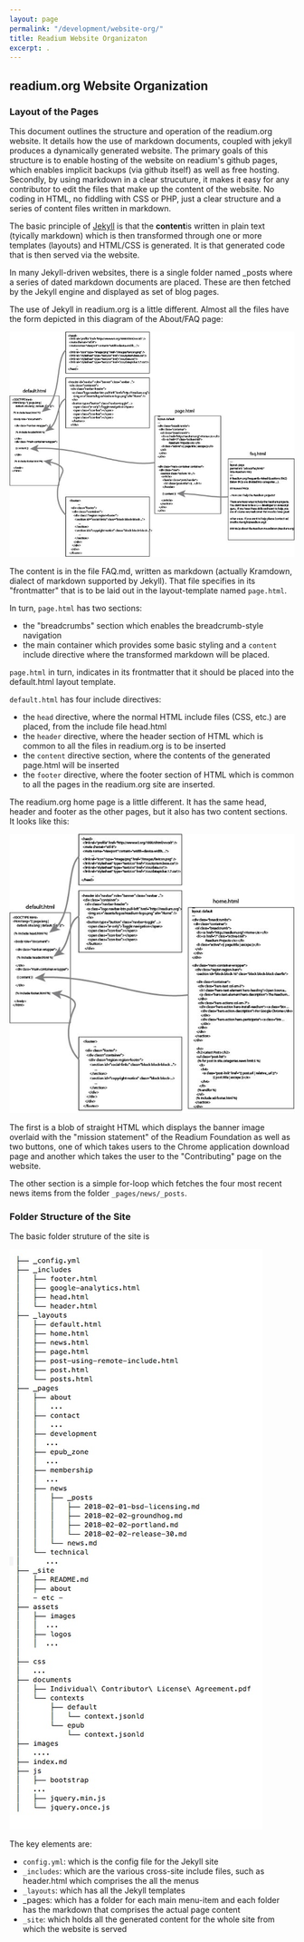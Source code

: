 ```yaml
---
layout: page
permalink: "/development/website-org/"
title: Readium Website Organizaton
excerpt: .
---
```

     
## readium.org Website Organization
### Layout of the Pages

This document outlines the structure and operation of the readium.org website.  It details how the use of markdown documents, coupled with jekyll produces a dynamically generated website. The primary goals of this structure is to enable hosting of the website on readium's github pages, which enables implicit backups (via github itself) as well as free hosting.  Secondly, by using markdown in a clear strucuture, it makes it easy for any contributor to edit the files that make up the content of the website.  No coding in HTML, no fiddling with CSS or PHP, just a clear structure and a series of content files written in markdown.

The basic principle of [Jekyll](https://jekyllrb.com/) is that the **content**is written in plain text (tyically markdown) which is then transformed through one or more templates (layouts) and HTML/CSS is generated.  It is that generated code that is then served via the website.

In many Jekyll-driven websites, there is a single folder named _posts where a series of dated markdown documents are placed.  These are then fetched by the Jekyll engine and displayed as set of blog pages.  

The use of Jekyll in readium.org is a little different. Almost all the files have the form depicted in this diagram of the About/FAQ page:

![home-page](/assets/images/Jekyll-Layout.jpg)

The content is in the file FAQ.md, written as markdown (actually Kramdown, dialect of markdown supported by Jekyll).  That file specifies in its "frontmatter" that is to be laid out in the layout-template named `page.html`.

In turn, `page.html` has two sections:

- the "breadcrumbs" section which enables the breadcrumb-style navigation
- the main container which provides some basic styling and a `content` include directive where the transformed markdown will be placed.

`page.html` in turn, indicates in its frontmatter that it should be placed into the default.html layout template.

`default.html` has four include directives:

- the `head` directive, where the normal HTML include files (CSS, etc.) are placed, from the include file head.html
- the `header` directive, where the header section of HTML which is common to all the files in readium.org is to be inserted
- the `content` directive section, where the contents of the generated page.html will be inserted
- the `footer` directive, where the footer section of HTML which is common to all the pages in the readium.org site are inserted.

The readium.org home page is a little different. It has the same head, header and footer as the other pages, but it also has two content sections. It looks like this:

![home-page](/assets/images/Jekyll-Layout-Home.jpg)

The first is a blob of straight HTML which displays the banner image overlaid with the "mission statement" of the Readium Foundation as well as two buttons, one of which takes users to the Chrome application download page and another which takes the user to the "Contributing" page on the website.

The other section is a simple for-loop which fetches the four most recent news items from the folder `_pages/news/_posts`.

### Folder Structure of the Site

The basic folder struture of the site is

![site-folders](/assets/images/site-folders.jpg)

The key elements are:

- `config.yml`:  which is the config file for the Jekyll site
- `_includes`:  which are the various cross-site include files, such as header.html which comprises the all the menus
- `_layouts`: which has all the Jekyll templates
- _pages: which has a folder for each main menu-item and each folder has the markdown that comprises the actual page content
- `_site`: which holds all the generated content for the whole site from which the website is served
 
